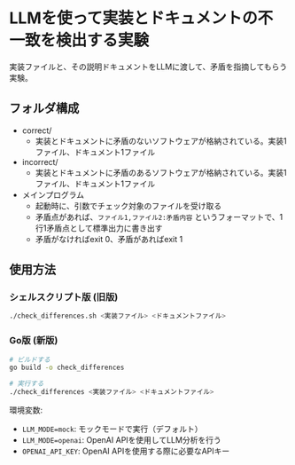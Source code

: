 # LLMを使って実装とドキュメントの不一致を検出する実験

実装ファイルと、その説明ドキュメントをLLMに渡して、矛盾を指摘してもらう実験。

## フォルダ構成
- correct/
  - 実装とドキュメントに矛盾のないソフトウェアが格納されている。実装1ファイル、ドキュメント1ファイル
- incorrect/
  - 実装とドキュメントに矛盾のあるソフトウェアが格納されている。実装1ファイル、ドキュメント1ファイル
- メインプログラム
  - 起動時に、引数でチェック対象のファイルを受け取る
  - 矛盾点があれば、`ファイル1,ファイル2:矛盾内容` というフォーマットで、1行1矛盾点として標準出力に書き出す
  - 矛盾がなければexit 0、矛盾があればexit 1

## 使用方法

### シェルスクリプト版 (旧版)
```bash
./check_differences.sh <実装ファイル> <ドキュメントファイル>
```

### Go版 (新版)
```bash
# ビルドする
go build -o check_differences

# 実行する
./check_differences <実装ファイル> <ドキュメントファイル>
```

環境変数:
- `LLM_MODE=mock`: モックモードで実行（デフォルト）
- `LLM_MODE=openai`: OpenAI APIを使用してLLM分析を行う
- `OPENAI_API_KEY`: OpenAI APIを使用する際に必要なAPIキー